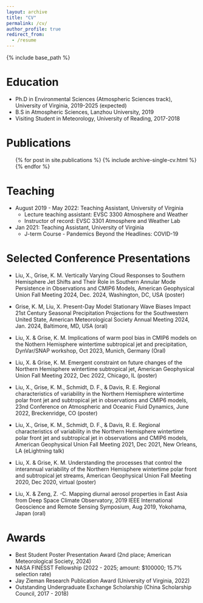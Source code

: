 ```yaml
---
layout: archive
title: "CV"
permalink: /cv/
author_profile: true
redirect_from:
  - /resume
---
```


{% include base_path %}

Education
======
* Ph.D in Environmental Sciences (Atmospheric Sciences track), University of Virginia, 2019-2025 (expected)
* B.S in Atmospheric Sciences, Lanzhou University, 2019
* Visiting Student in Meteorology, University of Reading, 2017-2018

Publications
======
  <ul>{% for post in site.publications %}
    {% include archive-single-cv.html %}
  {% endfor %}</ul>
  
Teaching
======
* August 2019 - May 2022: Teaching Assistant, University of Virginia
  * Lecture teaching assistant: EVSC 3300 Atmosphere and Weather
  * Instructor of record: EVSC 3301 Atmosphere and Weather Lab
* Jan 2021: Teaching Assistant, University of Virginia
  * J-term Course - Pandemics Beyond the Headlines: COVID-19
 
Selected Conference Presentations
======
* Liu, X., Grise, K. M. Vertically Varying Cloud Responses to Southern Hemisphere Jet Shifts and Their Role in Southern Annular Mode Persistence in Observations and CMIP6 Models, American Geophysical Union Fall Meeting 2024, Dec. 2024, Washington, DC, USA (poster)

* Grise, K. M, Liu, X. Present-Day Model Stationary Wave Biases Impact 21st Century Seasonal Precipitation Projections for the Southwestern United State, American Meteorological Society Annual Meeting 2024, Jan. 2024, Baltimore, MD, USA (oral)

* Liu, X. & Grise, K. M. Implications of warm pool bias in CMIP6 models on the Nothern Hemisphere wintertime subtropical jet and precipitation, DynVar/SNAP workshop, Oct 2023, Munich, Germany (Oral)

* Liu, X. & Grise, K. M. Emergent constraint on future changes of the Northern Hemisphere wintertime subtropical jet, American Geophysical Union Fall Meeting 2022, Dec 2022, Chicago, IL (poster)

* Liu, X., Grise, K. M., Schmidt, D. F., \& Davis, R. E. Regional characteristics of variability in the Northern Hemisphere wintertime polar front jet and subtropical jet in observations and CMIP6 models, 23nd Conference on Atmospheric and Oceanic Fluid Dynamics, June 2022, Breckenridge, CO (poster)

* Liu, X., Grise, K. M., Schmidt, D. F., \& Davis, R. E. Regional characteristics of variability in the Northern Hemisphere wintertime polar front jet and subtropical jet in observations and CMIP6 models, American Geophysical Union Fall Meeting 2021, Dec 2021, New Orleans, LA (eLightning talk)

* Liu, X. & Grise, K. M. Understanding the processes that control the interannual variability of the Northern Hemisphere wintertime polar front and subtropical jet streams, American Geophysical Union Fall Meeting 2020, Dec 2020, virtual (poster)

* Liu, X. & Zeng, Z. -C. Mapping diurnal aerosol properties in East Asia from Deep Space Climate Observatory, 2019 IEEE International Geoscience and Remote Sensing Symposium, Aug 2019, Yokohama, Japan (oral)
 
Awards
======
* Best Student Poster Presentation Award (2nd place; American Meteorological Society, 2024)
* NASA FINESST Fellowship (2022 - 2025; amount: \$100000; 15.7% selection rate)
* Jay Zieman Research Publication Award (University of Virginia, 2022)
* Outstanding Undergraduate Exchange Scholarship (China Scholarship Council, 2017 - 2018)

